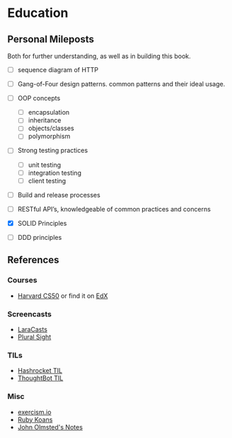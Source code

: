 # Education

## Personal Mileposts

Both for further understanding, as well as in building this book.

-   [ ] sequence diagram of HTTP

-   [ ] Gang-of-Four design patterns. common patterns and their ideal usage.

-   [ ] OOP concepts

    -   [ ] encapsulation
    -   [ ] inheritance
    -   [ ] objects/classes
    -   [ ] polymorphism

-   [ ] Strong testing practices

    -   [ ] unit testing
    -   [ ] integration testing
    -   [ ] client testing

-   [ ] Build and release processes

-   [ ] RESTful API’s, knowledgeable of common practices and concerns

-   [x] SOLID Principles

-   [ ] DDD principles

## References

### Courses

-  [Harvard CS50](http://cs50.tv) or find it on [EdX](https://www.edx.org/course/introduction-computer-science-harvardx-cs50x)

### Screencasts

-   [LaraCasts](https://laracasts.com)
-   [Plural Sight](https://www.pluralsight.com)

### TILs

-   [Hashrocket TIL](https://til.hashrocket.com/)
-   [ThoughtBot TIL](https://github.com/thoughtbot/til)

### Misc

-   [exercism.io](http://exercism.io/)
-   [Ruby Koans](http://rubykoans.com/)
-   [John Olmsted's Notes](https://github.com/qsymmachus/notes)

